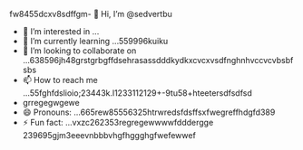 fw8455dcxv8sdffgm- 👋 Hi, I’m @sedvertbu
- 👀 I’m interested in ...
- 🌱 I’m currently learning ...559996kuiku
- 💞️ I’m looking to collaborate on ...638596jh48grstgrbgffdsehrasassdddkydkxcvcxvsdfnghnhvccvcvbsbfsbs
- 📫 How to reach me ...55fghfdslioio;23443k.l1233112129+-9tu58+hteetersdfsdfsd
- grregegwgewe
- 😄 Pronouns: ...665rew85556325htrwredsfdsffsxfwegreffhdgfd389
- ⚡ Fun fact: ...vxzc262353regregewwwwfdddergge
239695gjm3eeevnbbbvhgfhggghgfwefewwef
<!---dfdsf87fsопоfgfdddsx
sedvertbu/sedvertbu is a ✨ special ✨ repository because its `README.md` (t25his file55dd) acxxppears on your GitHub fddfdffdprofile.
You can click the Prevgr--rgereggreregf
xcvhg
